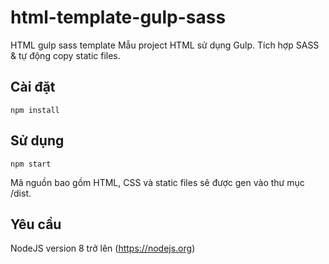 # html-template-gulp-sass
HTML gulp sass template
Mẫu project HTML sử dụng Gulp. Tích hợp SASS & tự động copy static files.


## Cài đặt
```
npm install
```

## Sử dụng
```
npm start
```
Mã nguồn bao gồm HTML, CSS và static files sẽ được gen vào thư mục /dist.

## Yêu cầu
NodeJS version 8 trở lên (https://nodejs.org)
